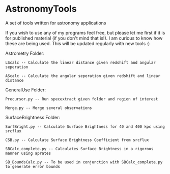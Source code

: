 # AstronomyTools
A set of tools written for astronomy applications

If you wish to use any of my programs feel free, but please let me first if it is for published material (if you don't mind that is!). I am curious to know how these are being used. This will be updated regularly with new tools :)

Astrometry Folder:

	LScalc -- Calculate the linear distance given redshift and angular seperation

	AScalc -- Calculate the angular seperation given redshift and linear distance

GeneralUse Folder:

	Precursor.py -- Run specextract given folder and region of interest	
	
	Merge.py -- Merge several observations

SurfaceBrightness Folder:

	SurfBright.py -- Calculate Surface Brightness for 40 and 400 kpc using srcflux

	CSB.py -- Calculate Surface Brightness Coefficient from srcflux

	SBCalc_complete.py -- Calculates Surface Brightness in a rigorous manner using aprates

	SB_BoundsCalc.py -- To be used in conjunction with SBCalc_complete.py to generate error bounds
